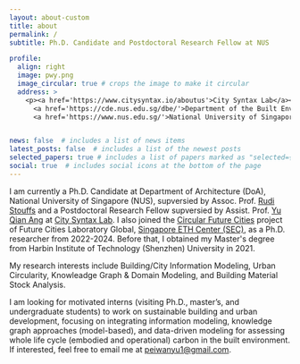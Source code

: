 ```yaml
---
layout: about-custom
title: about
permalink: /
subtitle: Ph.D. Candidate and Postdoctoral Research Fellow at NUS

profile:
  align: right
  image: pwy.png
  image_circular: true # crops the image to make it circular
  address: >
    <p><a href='https://www.citysyntax.io/aboutus'>City Syntax Lab</a><br>
      <a href='https://cde.nus.edu.sg/dbe/'>Department of the Built Environment</a><br>
      <a href='https://www.nus.edu.sg/'>National University of Singapore</a></p>


news: false  # includes a list of news items
latest_posts: false  # includes a list of the newest posts
selected_papers: true # includes a list of papers marked as "selected={true}"
social: true  # includes social icons at the bottom of the page
---
```

I am currently a Ph.D. Candidate at Department of Architecture (DoA), National University of Singapore (NUS), supversied by Assoc. Prof. [Rudi Stouffs](https://cde.nus.edu.sg/arch/staffs/rudi-stouffs-dr/) and a Postdoctoral Research Fellow supversied by Assist. Prof. [Yu Qian Ang](https://scholar.google.com/citations?user=Dzq-uGYAAAAJ&hl=en) at [City Syntax Lab](https://www.citysyntax.io/aboutus). I also joined the [Circular Future Cities](https://futurecitieslab.world/module/CFC) project of Future Cities Laboratory Global, [Singapore ETH Center (SEC)](https://sec.ethz.ch/), as a Ph.D. researcher from 2022-2024. Before that, I obtained my Master's degree from Harbin Institute of Technology (Shenzhen) University in 2021.

My research interests include Building/City Information Modeling, Urban Circularity, Knowleadge Graph & Domain Modeling, and Building Material Stock Analysis.

I am looking for motivated interns (visiting Ph.D., master’s, and undergraduate students) to work on sustainable building and urban development, focusing on integrating information modeling, knowledge graph approaches (model-based), and data-driven modeling for assessing whole life cycle (embodied and operational) carbon in the built environment. If interested, feel free to email me at [peiwanyu1@gmail.com](peiwanyu1@gmail.com). 

<!-- Write your biography here. Tell the world about yourself. Link to your favorite [subreddit](http://reddit.com). You can put a picture in, too. The code is already in, just name your picture `prof_pic.jpg` and put it in the `img/` folder.

Put your address / P.O. box / other info right below your picture. You can also disable any of these elements by editing `profile` property of the YAML header of your `_pages/about.md`. Edit `_bibliography/papers.bib` and Jekyll will render your [publications page](/al-folio/publications/) automatically.

Link to your social media connections, too. This theme is set up to use [Font Awesome icons](https://fontawesome.com/) and [Academicons](https://jpswalsh.github.io/academicons/), like the ones below. Add your Facebook, Twitter, LinkedIn, Google Scholar, or just disable all of them. -->
